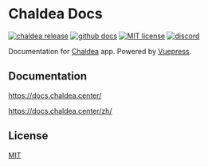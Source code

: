 # Chaldea Docs

[![chaldea release](https://img.shields.io/github/v/release/chaldea-center/chaldea?label=chaldea)](https://github.com/chaldea-center/chaldea/releases)
[![github docs](https://img.shields.io/github/actions/workflow/status/chaldea-center/chaldea-docs/docs.yml?label=docs&branch=main)](https://github.com/chaldea-center/chaldea-docs/actions?query=workflow%3Adocs)
[![MIT license](https://img.shields.io/github/license/chaldea-center/chaldea-docs)](https://github.com/chaldea-center/chaldea-docs/blob/main/LICENSE)
[![discord](https://img.shields.io/discord/839788731108032532?label=discord)](https://discord.gg/5M6w5faqjP)

Documentation for [Chaldea](https://github.com/chaldea-center/chaldea) app. Powered by [Vuepress](https://v2.vuepress.vuejs.org/).


## Documentation

https://docs.chaldea.center/

https://docs.chaldea.center/zh/


## License

[MIT](https://github.com/chaldea-center/chaldea-docs/blob/main/LICENSE)

